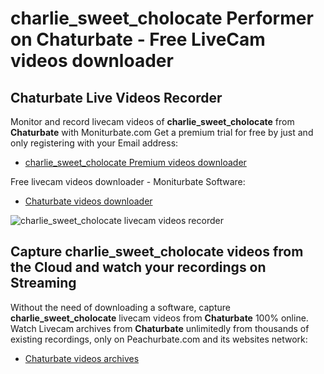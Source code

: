# charlie_sweet_cholocate Performer on Chaturbate - Free LiveCam videos downloader

## Chaturbate Live Videos Recorder

Monitor and record livecam videos of **charlie_sweet_cholocate** from **Chaturbate** with Moniturbate.com
Get a premium trial for free by just and only registering with your Email address:
* [charlie_sweet_cholocate Premium videos downloader](https://moniturbate.com/request-demo-licence-key.html)

Free livecam videos downloader - Moniturbate Software:
* [Chaturbate videos downloader](https://moniturbate.com/moniturbate-download-software.html)

![charlie_sweet_cholocate livecam videos recorder](https://peachurnet.com/templates/moniturbate-software.png)


## Capture charlie_sweet_cholocate videos from the Cloud and watch your recordings on Streaming

Without the need of downloading a software, capture **charlie_sweet_cholocate** livecam videos from **Chaturbate** 100% online.
Watch Livecam archives from **Chaturbate** unlimitedly from thousands of existing recordings, only on Peachurbate.com and its websites network:
* [Chaturbate videos archives](https://peachurnet.com/)